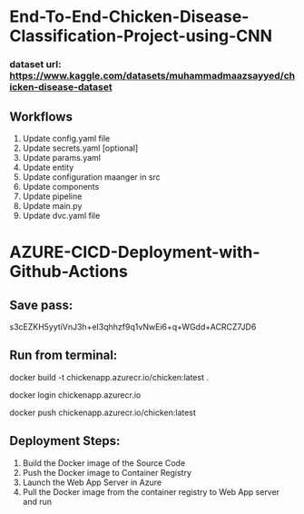 # End-To-End-Chicken-Disease-Classification-Project-using-CNN


### dataset url: https://www.kaggle.com/datasets/muhammadmaazsayyed/chicken-disease-dataset

## Workflows

1. Update config.yaml file
2. Update secrets.yaml [optional]
3. Update params.yaml
4. Update entity 
5. Update configuration maanger in src
6. Update components
7. Update pipeline
8. Update main.py
9. Update dvc.yaml file




# AZURE-CICD-Deployment-with-Github-Actions

## Save pass:

s3cEZKH5yytiVnJ3h+eI3qhhzf9q1vNwEi6+q+WGdd+ACRCZ7JD6


## Run from terminal:

docker build -t chickenapp.azurecr.io/chicken:latest .

docker login chickenapp.azurecr.io

docker push chickenapp.azurecr.io/chicken:latest


## Deployment Steps:

1. Build the Docker image of the Source Code
2. Push the Docker image to Container Registry
3. Launch the Web App Server in Azure 
4. Pull the Docker image from the container registry to Web App server and run 
